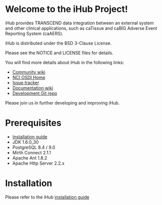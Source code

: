 Welcome to the iHub Project!
=====================================

iHub provides TRANSCEND data integration between an external system and other clinical applications, such as caTissue and caBIG Adverse Event Reporting System (caAERS).

iHub is distributed under the BSD 3-Clause License. 

Please see the NOTICE and LICENSE files for details.

You will find more details about iHub in the following links:

 * [Community wiki](https://wiki.nci.nih.gov/x/3AAIBg)
 * [NCI OSDI Home](https://github.com/NCIP)
 * [Issue tracker](https://tracker.nci.nih.gov/browse/ihub)
 * [Documentation wiki](https://wiki.nci.nih.gov/x/3AAIBg)
 * [Development Git repo](https://github.com/NCIP/ihub)


Please join us in further developing and improving iHub.

# Prerequisites
 * [Installation guide](https://wiki.nci.nih.gov/x/7pQZBQ)
 * JDK 1.6.0_30
 * PostgreSQL 8.4 / 9.0
 * Mirth Connect 2.1.1
 * Apache Ant 1.8.2
 * Apache Http Server 2.2.x


# Installation

Please refer to the iHub [installation guide](https://wiki.nci.nih.gov/x/7pQZBQ)
